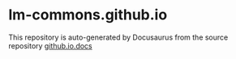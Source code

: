 # lm-commons.github.io
This repository is auto-generated by Docusaurus from the source repository [github.io.docs](https://github.com/LM-Commons/github.io.docs)
